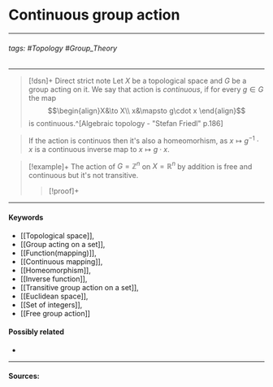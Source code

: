 # Continuous group action
***
###### tags: #Topology #Group_Theory 
***
>[!dsn]+ Direct strict note
>Let $X$ be a topological space and $G$ be a group acting on it. We say that action is *continuous*, if for every $g\in G$ the map
>$$\begin{align}X&\to X\\ x&\mapsto g\cdot x \end{align}$$
>is continuous.^[Algebraic topology - "Stefan Friedl" p.186]

>If the action is continuos then it's also a homeomorhism, as $x\mapsto g^{-1}\cdot x$ is a continuous inverse map to $x\mapsto g\cdot x$.

>[!example]+ 
>The action of $G=\mathbb{Z}^{n}$ on $X=\mathbb{R}^{n}$ by addition is free and continuous but it's not transitive.
>>[!proof]+
>>
***
#### Keywords
- [[Topological space]],
- [[Group acting on a set]],
- [[Function(mapping)]],
- [[Continuous mapping]],
- [[Homeomorphism]],
- [[Inverse function]],
- [[Transitive group action on a set]],
- [[Euclidean space]],
- [[Set of integers]],
- [[Free group action]]
#### Possibly related
- 
***
#### Sources:
